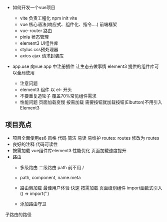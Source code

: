 - 如何开发一个vue项目
  - vite 负责工程化
    npm init vite
  - vue  核心语法(响应式、组件化、指令....)
    前端框架
  - vue-router 路由
  - pinia 状态管理
  - element3 UI组件库
  - stylus css预处理器
  - axios  ajax 请求封装库


- app.use
  向vue app 中注册插件  让生态去做事情
  element3 提供的组件库可以全局使用
  - 注意问题  
  - element3 组件 以 el- 开头
  - 不要重复造轮子  覆盖70%常见组件需求
  - 性能问题
    页面加载变慢  按需加载 需要按钮就加载按钮(Elbutton)不用引入Element3

## 项目亮点

- 项目全面使用es6 风格
  代码 简洁 易读 易维护
   routes: routes  修改为  routes
- 良好的注释  代码可读性
- 按需加载 vue组件库element3  性能优化 页面加载速度提升
- 路由
  - 多级路由
    二级路由  path 前不用 /
  - path, component, name.meta 
  - 路由懒加载
     最佳用户体验 快速
     按需加载 页面级别组件  import函数式引入 () => import('')

  - 添加路由守卫

子路由的路径